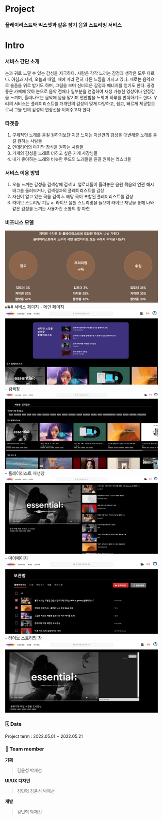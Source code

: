 # Project
### 플레이리스트와 믹스셋과 같은 장기 음원 스트리밍 서비스

# Intro 
### 서비스 간단 소개
눈과 귀로 느낄 수 있는 감성을 자극하다. 
사람은 각각 느끼는 감정과 생각은 모두 다르다. 아침과 저녁, 오늘과 내일, 때에 따라 전혀 다른 느낌을 가지고 있다. 때로는 음악으로 슬픔을 위로 받기도 하며, 그림을 보며 신비로운 감정과 에너지를 얻기도 한다. 풍경 좋은 카페에 앉아 눈으로 음악 전체나 일부분을 연결하여 재생 가능한 영상이나 안정감을 느끼며, 흘러나오는 음악에 몸을 맡기며 편안함을 느끼며 하루를 만끽하기도 한다.
우리의 서비스는 플레이리스트를 개개인의 감성의 맞게 다양하고, 쉽고, 빠르게 제공함으로써 그들 만의 감성의 연장선을 이어주고자 한다.
### 타겟층
  1. 구체적인 노래를 듣길 원하기보단 지금 느끼는 자신만의 감성을 대변해줄 노래를 듣길 원하는 사람들 
  2. 인테리어의 마지막 장식을 원하는 사람들
  3. 가게의 감성을 노래로 더하고 싶은 가게 사장님들
  4. 내가 좋아하는 노래와 비슷한 무드의 노래들을 듣길 원하는 리스너들
### 서비스 이용 방법
  1. 오늘 느끼는 감성을 검색창에 검색
    a. 업로더들이 올려놓은 음원 묶음의 연관 해시태그를 둘러보거나, 검색결과의 플레이리스트를 감상
  2. 자신이 알고 있는 곡을 검색
    a. 해당 곡이 포함된 플레이리스트를 감상
  3. 라이브 스트리밍 기능
    a. 라이브 음원 스트리밍을 들으며 라이브 채팅을 통해 나와 같은 감성을 느끼는 사용자간 소통의 장 마련
### 비즈니스 모델
<img src="./image/List Play BM.png">
### 서비스 페이지
- 메인 페이지
<img src="./image/LP main.png">
- 검색창
<img src="./image/LP search.png">
- 플레이리스트 재생창
<img src="./image/LP listen.png">
- 마이페이지
<img src="./image/LP mypage.png">
- 라이브 스트리밍 창
<img src="./image/LP livestream.png">

### 🗓️ Date 
Project term : 2022.05.01 ~ 2022.05.21 </br>
### 👥 Team member 
**기획** 
> 김윤성
> 박재선

**UI/UX 디자인**
> 김민혁
> 김윤성
> 박재선

**개발**
> 김민혁
> 박재선
